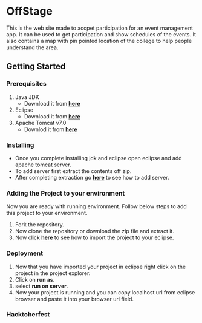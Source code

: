 # OffStage

This is the web site made to accpet participation for an event management app.
It can be used to get participation and show schedules of the events.
It also contains a map with pin pointed location of the college to help people understand the area.

## Getting Started

### Prerequisites
1. Java JDK
      - Download it from **[here](https://www.oracle.com/technetwork/java/javase/downloads/jdk12-downloads-5295953.html)**
2. Eclipse
      - Download it from **[here](https://www.eclipse.org/downloads/)**
2. Apache Tomcat v7.0
      - Downlod it from **[here](https://tomcat.apache.org/download-70.cgi)**
      
### Installing
- Once you complete installing jdk and eclipse open eclipse and add apache tomcat server.
- To add server first extract the contents off zip.
- After completing extraction go **[here](https://help.eclipse.org/neon/index.jsp?topic=%2Forg.eclipse.stardust.docs.wst%2Fhtml%2Fwst-integration%2Fconfiguration.html)** to see how to add server.

### Adding the Project to your environment
Now you are ready with running environment. Follow below steps to add this project to your environment.

1. Fork the repository.
2. Now clone the repository or download the zip file and extract it.
3. Now click **[here](https://github.com/collab-uniba/socialcde4eclipse/wiki/How-to-import-a-GitHub-project-into-Eclipse)**  to see how to import the project to your eclipse.

### Deployment
1. Now that you have imported your project in eclipse right click on the project in the project explorer.
2. Click on **run as**.
3. select **run on server**.
4. Now your project is running and you can copy localhost url from eclipse browser and paste it into your browser url field.

### Hacktoberfest
